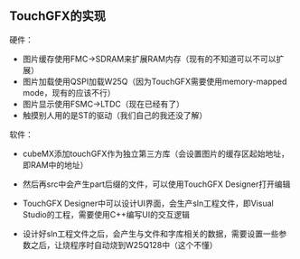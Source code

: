 ## TouchGFX的实现
硬件：

+ 图片缓存使用FMC->SDRAM来扩展RAM内存（现有的不知道可以不可以扩展）
+ 图片加载使用QSPI加载W25Q（因为TouchGFX需要使用memory-mapped mode，现有的应该不行）
+ 图片显示使用FSMC->LTDC（现在已经有了）
+ 触摸别人用的是ST的驱动（我们自己的我还没了解）

软件：

+ cubeMX添加touchGFX作为独立第三方库（会设置图片的缓存区起始地址，即RAM中的地址）

+ 然后再src中会产生part后缀的文件，可以使用TouchGFX Designer打开编辑

+ TouchGFX Designer中可以设计UI界面，会生产sln工程文件，即Visual Studio的工程，需要使用C++编写UI的交互逻辑

+ 设计好sln工程文件之后，会产生与文件和字库相关的数据，需要设置一些参数之后，让烧程序时自动烧到W25Q128中（这个不懂）

  